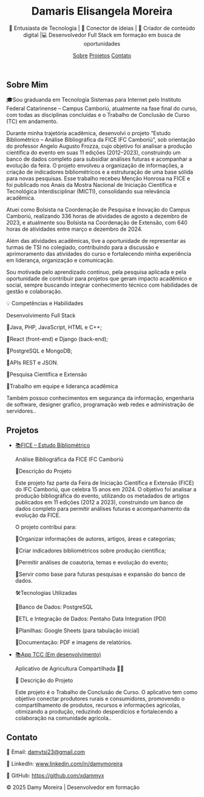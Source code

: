
<header>
  <h1>Damaris Elisangela Moreira</h1>
  <p>🚀 Entusiasta de Tecnologia | 🔗 Conector de ideias | 🎨 Criador de conteúdo digital |💻 Desenvolvedor Full Stack em formação em busca de oportunidades</p>
  <nav>
    <a href="#sobre">Sobre</a>
    <a href="#projetos">Projetos</a>
    <a href="#contato">Contato</a>
  </nav>
</header>

<section id="sobre">
  <h2>Sobre Mim</h2>
  <p>🎓Sou graduanda em Tecnologia Sistemas para Internet pelo Instituto Federal Catarinense – Campus Camboriú, atualmente na fase final do curso, com todas as disciplinas concluídas e o Trabalho de Conclusão de Curso (TC) em andamento.

Durante minha trajetória acadêmica, desenvolvi o projeto “Estudo Bibliométrico – Análise Bibliográfica da FICE IFC Camboriú”, sob orientação do professor Angelo Augusto Frozza, cujo objetivo foi analisar a produção científica do evento em suas 11 edições (2012–2023), construindo um banco de dados completo para subsidiar análises futuras e acompanhar a evolução da feira. O projeto envolveu a organização de informações, a criação de indicadores bibliométricos e a estruturação de uma base sólida para novas pesquisas. Esse trabalho recebeu Menção Honrosa na FICE e foi publicado nos Anais da Mostra Nacional de Iniciação Científica e Tecnológica Interdisciplinar (MICTI), consolidando sua relevância acadêmica.

Atuei como Bolsista na Coordenação de Pesquisa e Inovação do Campus Camboriú, realizando 336 horas de atividades de agosto a dezembro de 2023, e atualmente sou Bolsista na Coordenação de Extensão, com 640 horas de atividades entre março e dezembro de 2024.

Além das atividades acadêmicas, tive a oportunidade de representar as turmas de TSI no colegiado, contribuindo para a discussão e aprimoramento das atividades do curso e fortalecendo minha experiência em liderança, organização e comunicação.

Sou motivada pelo aprendizado contínuo, pela pesquisa aplicada e pela oportunidade de contribuir para projetos que geram impacto acadêmico e social, sempre buscando integrar conhecimento técnico com habilidades de gestão e colaboração.

💡 Competências e Habilidades

Desenvolvimento Full Stack

🔹Java, PHP, JavaScript, HTML e C++;

🔹React (front-end) e Django (back-end);

🔹PostgreSQL e MongoDB;

🔹APIs REST e JSON.

🔹Pesquisa Científica e Extensão

🔹Trabalho em equipe e liderança acadêmica

Também possuo conhecimentos em segurança da informação, engenharia de software, designer grafico, programação web redes e administração de servidores..</p>
  <p></p>
</section>

<section id="projetos">
  <h2>Projetos</h2>
  <ul class="projects">
    <li>
      <a href="https://github.com/damytsi/fice-estudo-bibliometrico" target="_blank" rel="noopener noreferrer">
        📚FICE – Estudo Bibliométrico
      </a>  
      <p>Análise Bibliográfica da FICE IFC Camboriú

  📌Descrição do Projeto

Este projeto faz parte da Feira de Iniciação Científica e Extensão (FICE) do IFC Camboriú, que celebra 15 anos em 2024. O objetivo foi analisar a produção bibliográfica do evento, utilizando os metadados de artigos publicados em 11 edições (2012 a 2023), construindo um banco de dados completo para permitir análises futuras e acompanhamento da evolução da FICE.

O projeto contribui para:

🔹Organizar informações de autores, artigos, áreas e categorias;

🔹Criar indicadores bibliométricos sobre produção científica;

🔹Permitir análises de coautoria, temas e evolução do evento;

🔹Servir como base para futuras pesquisas e expansão do banco de dados.

🛠Tecnologias Utilizadas

🔹Banco de Dados: PostgreSQL

🔹ETL e Integração de Dados: Pentaho Data Integration (PDI)

🔹Planilhas: Google Sheets (para tabulação inicial)

🔹Documentação: PDF e imagens de relatórios.</p>
    </li>
    <li>
      <a href="#" target="_blank" rel="noopener noreferrer">
        📚App TCC (Em desenvolvimento)
      </a>
      <p>Aplicativo de Agricultura Compartilhada 🌱📱

📌 Descrição do Projeto

Este projeto é o Trabalho de Conclusão de Curso. O aplicativo tem como objetivo conectar produtores rurais e consumidores, promovendo o compartilhamento de produtos, recursos e informações agrícolas, otimizando a produção, reduzindo desperdícios e fortalecendo a colaboração na comunidade agrícola..</p>
    </li>
    <!-- Adicione mais projetos aqui -->
  </ul>
</section>

<section id="contato">
  <h2>Contato</h2>
  <p>📧 Email: <a href="mailto:damytsi23@gmail.com">damytsi23@gmail.com</a></p>
  <p>🔗 LinkedIn: <a href="www.linkedin.com/in/damymoreira" target="_blank" rel="noopener noreferrer">www.linkedin.com/in/damymoreira</a></p>
  <p>🐙 GitHub: <a href="https://github.com/xdammyx" target="_blank" rel="noopener noreferrer">https://github.com/xdammyx</a></p>
</section>

<footer>
  &copy; 2025 Damy Moreira | Desenvolvedor em formação
</footer>

</body>
</html>
